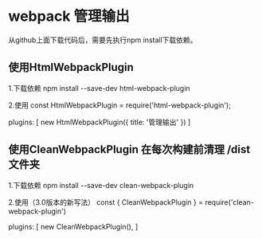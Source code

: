 # webpack 管理输出
从github上面下载代码后，需要先执行npm install下载依赖。

## 使用HtmlWebpackPlugin
1.下载依赖
npm install --save-dev html-webpack-plugin

2.使用
const HtmlWebpackPlugin = require('html-webpack-plugin');

plugins: [
      new HtmlWebpackPlugin({
          title: '管理输出'
        })
]

## 使用CleanWebpackPlugin 在每次构建前清理 /dist 文件夹
1.下载依赖 
npm install --save-dev clean-webpack-plugin

2.使用（3.0版本的新写法）
const { CleanWebpackPlugin } = require('clean-webpack-plugin')

plugins: [
    new CleanWebpackPlugin(),
]





